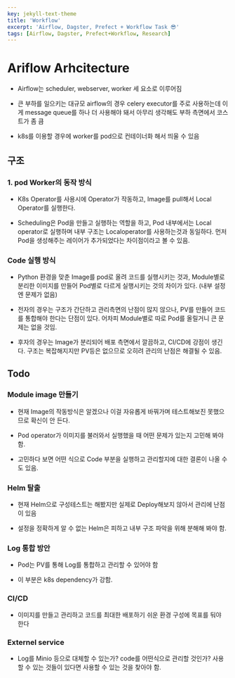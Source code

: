 ```yaml
---
key: jekyll-text-theme
title: 'Workflow'
excerpt: 'Airflow, Dagster, Prefect + Workflow Task 😎'
tags: [Airflow, Dagster, Prefect+Workflow, Research]
---
```


# Ariflow Arhcitecture

* Airflow는 scheduler, webserver, worker 세 요소로 이루어짐

* 큰 부하를 일으키는 대규모 airflow의 경우 celery executor를 주로 사용하는데 이게 message queue를 하나 더 사용해야 돼서 아무리 생각해도 부하 측면에서 코스트가 좀 큼

* k8s를 이용할 경우에 worker를 pod으로 컨테이너화 해서 띄울 수 있음


## 구조

### 1. pod Worker의 동작 방식
* K8s Operator를 사용시에 Operator가 작동하고, Image를 pull해서 Local Operator를 실행한다.

* Scheduling은 Pod을 만들고 실행하는 역할을 하고, Pod 내부에서는 Local operator로 실행하며 내부 구조는 Localoperator를 사용하는것과 동일하다. 먼저 Pod을 생성해주는 레이어가 추가되었다는 차이점이라고 볼 수 있음.

### Code 실행 방식
* Python 환경을 맞춘 Image를 pod로 올려 코드를 실행시키는 것과, Module별로 분리한 이미지를 만들어 Pod별로 다르게 실행시키는 것의 차이가 있다. (내부 설정엔 문제가 없음)

* 전자의 경우는 구조가 간단하고 관리측면의 난점이 많지 않으나, PV를 만들어 코드를 통합해야 한다는 단점이 있다. 어차피 Module별로 따로 Pod를 올릴거니 큰 문제는 없을 것임.

* 후자의 경우는 Image가 분리되어 배포 측면에서 깔끔하고, CI/CD에 강점이 생긴다. 구조는 복잡해지지만 PV등은 없으므로 오히려 관리의 난점은 해결될 수 있음.


## Todo
### Module image 만들기

* 현재 Image의 작동방식은 알겠으나 이걸 자유롭게 바꿔가며 테스트해보진 못했으므로 확신이 안 든다.

* Pod operator가 이미지를 불러와서 실행했을 때 어떤 문제가 있는지 고민해 봐야 함.

* 고민하다 보면 어떤 식으로 Code 부분을 실행하고 관리할지에 대한 결론이 나올 수도 있음.

### Helm 탈출

* 현재 Helm으로 구성테스트는 해봤지만 실제로 Deploy해보지 않아서 관리에 난점이 있음

* 설정을 정확하게 알 수 없는 Helm은 피하고 내부 구조 파악을 위해 분해해 봐야 함.

### Log 통합 방안

* Pod는 PV를 통해 Log를 통합하고 관리할 수 있어야 함

* 이 부분은 k8s dependency가 강함.

### CI/CD

* 이미지를 만들고 관리하고 코드를 최대한 배포하기 쉬운 환경 구성에 목표를 둬야 한다

### Externel service

* Log를 Minio 등으로 대체할 수 있는가? code를 어떤식으로 관리할 것인가? 사용할 수 있는 것들이 있다면 사용할 수 있는 것을 찾아야 함.